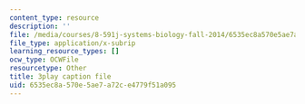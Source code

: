 ```yaml
---
content_type: resource
description: ''
file: /media/courses/8-591j-systems-biology-fall-2014/6535ec8a570e5ae7a72ce4779f51a095_onL_UF4FLVM.vtt
file_type: application/x-subrip
learning_resource_types: []
ocw_type: OCWFile
resourcetype: Other
title: 3play caption file
uid: 6535ec8a-570e-5ae7-a72c-e4779f51a095
---
```

